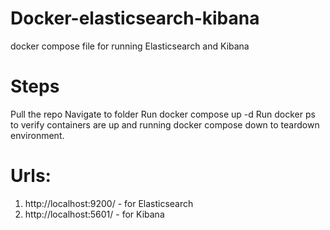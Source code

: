 # Docker-elasticsearch-kibana
docker compose file for running Elasticsearch and Kibana 

# Steps
Pull the repo
Navigate to folder
Run docker compose up -d
Run docker ps to verify containers are up and running
docker compose down to teardown environment.

# Urls:
1. http://localhost:9200/ - for Elasticsearch
2. http://localhost:5601/ - for Kibana
